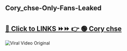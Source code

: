 
 ## Cory_chse-Only-Fans-Leaked

# <h2><a href="https://clipsfans.com/Cory_chse&ref=git">🔗 Click to LINKS ⏩⏩ 👉 🟢 Cory chse </a></h2>

<a href="https://clipsfans.com/Cory_chse&ref=git" rel="nofollow" data-target="animated-image.originalLink"><img src="https://i.ibb.co.com/xMMVF88/686577567.gif" alt="Viral Video Original" style="max-width: 100%; display: inline-block;" data-target="animated-image.originalImage"></a>
